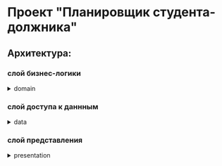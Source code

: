 # Проект "Планировщик студента-должника"

## Архитектура:
### слой бизнес-логики
<details>
 <summary> domain </summary>

- [entity](src\domain\entity) - классы сущности предметной области
- [usecase](src\domain\usecase) - доступные в приложении функции над сущностями
- [port](src\domain\port) - портал(интерфейсы) для получения доступа к хранилищам данных из слоя data 
- exceptions - исключения порождаемые бизнес-логикой
</details>

### слой доступа к даннным
<details>
<summary> data </summary>

- repository - высокоуровневые хранилища данных (оперируют сущностями) 
  + [infile](src\data\repository\infile) - пример реализации хранилища для работы с хранением в файле
  + [inmemory](src\data\repository\inmemory) - пример реализации тестового хранилища в оперативной памяти
- [storage](src\data\storage) - низкоуровневое хранилище данных (оперируют промежуточными моделями данных, специфичных для метода хранения в виде текстового файла)
  + [dto](src\data\storage\dto) - модели данных для файлового хранилища, умеют отображаться в сущности предметной области
</details>

### слой представления
<details>
<summary> presentation </summary>

- [config](src\presentation\config) - объект "конфигурация", отвечает за поставку зависимостей в слой представления 
- [gui](src\presentation\gui) - все что касается GUI
  +  mainwindow - главное окно приложени
      - MainWindowView - создание и инициализация окна и раскладка компонентов
      - MainWindowController - контроллер главного окна, содержит обработчики событий для реализации логики интерфейса, а также связывает вид и модель данных для окна
      - MainTableModel - модель таблицы для главного окна
      - DisciplComboBoxModel - модель для комбобокса выбора предмета
  +  disciplwindow - окно для редактирования списка предметов
      - MainWindowView - создание и инициализация окна и раскладка компонентов
      - MainWindowController - контроллер главного окна, содержит обработчики событий для реализации логики интерфейса, а также связывает вид и модель данных для окна
      - MainTableModel - модель таблицы для главного окна
      - DisciplComboBoxModel - модель для комбобокса выбора предмета
  + [components](src/presentation/gui/components) - кастомные дополнительные компоненты
    - JDateCellEditor - компонент для редактирования даты в таблице

</details>